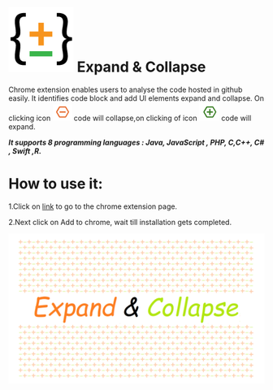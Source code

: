 #  ![Expand & Collapse](https://github.com/achamsanjeeva/ExpandCollapse/blob/main/images/128x128.png) Expand & Collapse


Chrome extension enables users to analyse the code hosted in github easily. It identifies code block and add UI elements expand and collapse.
On clicking icon ![collapse](https://github.com/achamsanjeeva/ExpandCollapse/blob/main/images/collapse.png) code will collapse,on clicking of icon ![expand](https://github.com/achamsanjeeva/ExpandCollapse/blob/main/images/expand.png) code will expand.

***It supports 8 programming languages :  Java, JavaScript , PHP, C,C++, C# , Swift ,R.***

# How to use it:

1.Click on [link](https://chrome.google.com/webstore/detail/expand-collapse/odeomhdjffbnnobalkalehmidefcdmkn?utm_source=adwords&utm_medium=cpc&utm_campaign=subscribers&gclid=Cj0KCQiAvbiBBhD-ARIsAGM48bxrRaUgaJy9apgCj90qcki0YDD1TrXfUXylQoYiN6MhU5vgLEhqmuIaAsjNEALw_wcB)   to go to the chrome extension page.

2.Next click on Add to chrome, wait till installation gets completed.



![Expand & Collapse Video](https://github.com/achamsanjeeva/ExpandCollapse/blob/main/images/demo.gif)
